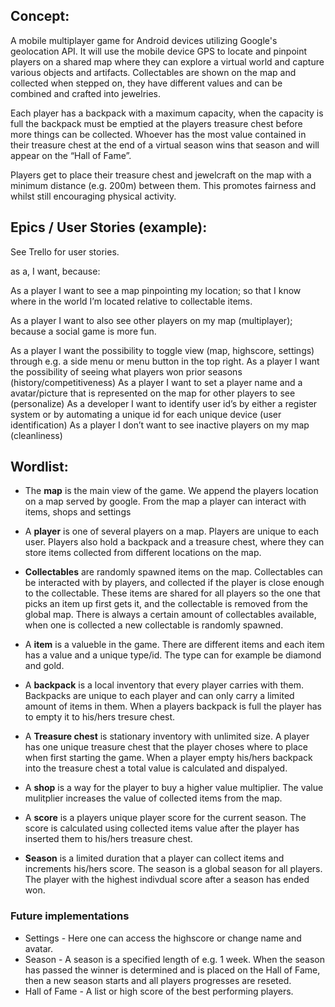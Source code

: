 ## Concept:

A mobile multiplayer game for Android devices utilizing Google's geolocation API. It will use the mobile device GPS to locate and pinpoint players on a shared map where they can explore a virtual world and capture various objects and artifacts. Collectables are shown on the map and collected when stepped on, they have different values and can be combined and crafted into jewelries.

Each player has a backpack with a maximum capacity, when the capacity is full the backpack must be emptied at the players treasure chest before more things can be collected. Whoever has the most value contained in their treasure chest at the end of a virtual season wins that season and will appear on the “Hall of Fame”. 

Players get to place their treasure chest and jewelcraft on the map with a minimum distance (e.g. 200m) between them. This promotes fairness and whilst still encouraging physical activity.


## Epics / User Stories (example):

See Trello for user stories.

as a, 
I want, 
because:

As a player I want to see a map pinpointing my location; so that I know where in the world I’m located relative to collectable items. 

As a player I want to also see other players on my map (multiplayer); because a social game is more fun.

As a player I want the possibility to toggle view (map, highscore, settings) through e.g. a side menu or menu button in the top right. 
As a player I want the possibility of seeing what players won prior seasons (history/competitiveness)
As a player I want to set a player name and a avatar/picture that is represented on the map for other players to see (personalize)
As a developer I want to identify user id’s by either a register system or by automating a unique id for each unique device (user identification)
As a player I don’t want to see inactive players on my map (cleanliness)

## Wordlist:

- The **map** is the main view of the game. We append the players location on a map served by google. From the map a player can interact with items, shops and settings

- A **player** is one of several players on a map. Players are unique to each user. Players also hold a backpack and a treasure chest, where they can store items collected from different locations on the map.

- **Collectables** are randomly spawned items on the map. Collectables can be interacted with by players, and collected if the player is close enough to the collectable. These items are shared for all players so the one that picks an item up first gets it, and the collectable is removed from the global map. There is always a certain amount of collectables available, when one is collected a new collectable is randomly spawned.

- A **item** is a valueble in the game. There are different items and each item has a value and a unique type/id. The type can for example be diamond and gold.

- A **backpack** is a local inventory that every player carries with them. Backpacks are unique to each player and can only carry a limited amount of items in them. When a players backpack is full the player has to empty it to his/hers tresure chest.

- A **Treasure chest** is stationary inventory with unlimited size. A player has one unique treasure chest that the player choses where to place when first starting the game. When a player empty his/hers backpack into the treasure chest a total value is calculated and dispalyed.

- A **shop** is a way for the player to buy a higher value multiplier. The value mulitplier increases the value of collected items from the map.

- A **score** is a players unique player score for the current season. The score is calculated using collected items value after the player has inserted them to his/hers treasure chest. 

- **Season** is a limited duration that a player can collect items and increments his/hers score. The season is a global season for all players. The player with the highest indivdual score after a season has ended won.

### Future implementations
- Settings - Here one can access the highscore or change name and avatar.
- Season - A season is a specified length of e.g. 1 week. When the season has passed the winner is determined and is placed on the Hall of Fame, then a new season starts and all players progresses are reseted.
- Hall of Fame - A list or high score of the best performing players.

